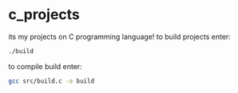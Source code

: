 # c_projects
its my projects on C programming language!
to build projects enter:
```bash
./build
```
to compile build enter:
```bash
gcc src/build.c -o build
```
